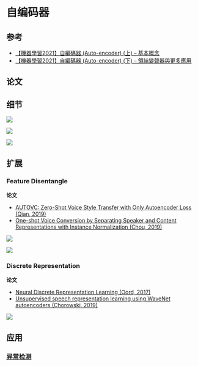 # 自编码器

## 参考

* [【機器學習2021】自編碼器 (Auto-encoder) (上) – 基本概念](https://www.youtube.com/watch?v=3oHlf8-J3Nc&list=PLJV_el3uVTsMhtt7_Y6sgTHGHp1Vb2P2J&index=22)
* [【機器學習2021】自編碼器 (Auto-encoder) (下) – 領結變聲器與更多應用](https://www.youtube.com/watch?v=gmsMY5kc-zw&list=PLJV_el3uVTsMhtt7_Y6sgTHGHp1Vb2P2J&index=23)

## 论文

## 细节

![](https://s2.loli.net/2023/03/07/qGT8mn2JtCwV46g.png)

![](https://s2.loli.net/2023/03/07/KMqFASbu1dmxWZX.png)

![](https://s2.loli.net/2023/03/07/H43V5KPmxRbohYG.png)

## 扩展

### Feature Disentangle

**论文**

* [AUTOVC: Zero-Shot Voice Style Transfer with Only Autoencoder Loss (Qian, 2019)](https://arxiv.org/abs/1905.05879)
* [One-shot Voice Conversion by Separating Speaker and Content Representations with Instance Normalization (Chou, 2019)](https://arxiv.org/abs/1904.05742)

![](https://s2.loli.net/2023/03/07/7LyHICehba6rcgK.png)

![](https://s2.loli.net/2023/03/07/2HL5gWFNbDvQzSl.png)

### Discrete Representation

**论文**

* [Neural Discrete Representation Learning (Oord, 2017)](https://arxiv.org/abs/1711.00937)
* [Unsupervised speech representation learning using WaveNet autoencoders (Chorowski, 2019)](https://arxiv.org/abs/1901.08810)

![](https://s2.loli.net/2023/03/07/qodv26u7g4hMWDs.png)

## 应用

### [异常检测](../technique/anomaly-detection.md)
